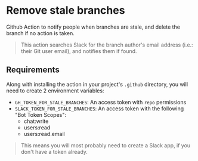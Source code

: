 # Remove stale branches
Github Action to notify people when branches are stale, and delete the branch if no action is taken.

> This action searches Slack for the branch author's email address (i.e.: their Git user email), and notifies them if found.

## Requirements

Along with installing the action in your project's `.github` directory, you will need to create 2 environment variables:
- `GH_TOKEN_FOR_STALE_BRANCHES`: An access token with `repo` permissions
- `SLACK_TOKEN_FOR_STALE_BRANCHES`: An access token with the following "Bot Token Scopes":
    - chat:write
    - users:read
    - users:read.email

> This means you will most probably need to create a Slack app, if you don't have a token already.
